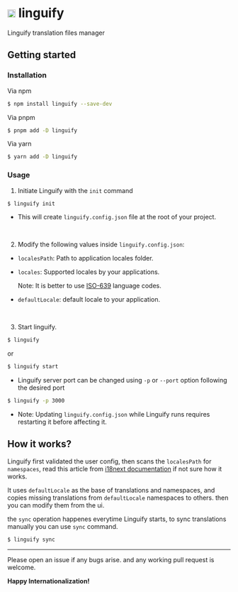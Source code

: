 # <img src="https://github.com/rawand-faraidun/linguify/blob/main/assets/linguify.svg?raw=true" alt="linguify" width="18px"/> linguify

Linguify translation files manager

## Getting started

### Installation

Via npm
```bash
$ npm install linguify --save-dev
```

Via pnpm
```bash
$ pnpm add -D linguify
```

Via yarn
```bash
$ yarn add -D linguify
```

### Usage

1. Initiate Linguify with the `init` command

```bash
$ linguify init
```

 * This will create `linguify.config.json` file at the root of your project.

<br />

2. Modify the following values inside `linguify.config.json`:
 
 * `localesPath`: Path to application locales folder.

 * `locales`: Supported locales by your applications.

    Note: It is better to use [ISO-639](https://www.iso.org/iso-639-language-codes.html) language codes.

 * `defaultLocale`: default locale to your application.

<br />

3. Start linguify.

```bash
$ linguify
```

or

```bash
$ linguify start
```

 * Linguify server port can be changed using `-p` or `--port` option following the desired port

```bash
$ linguify -p 3000
```

 * Note: Updating `linguify.config.json` while Linguify runs requires restarting it before affecting it.

## How it works?

Linguify first validated the user config, then scans the `localesPath` for `namespaces`, read this article from [i18next documentation](https://www.i18next.com/principles/namespaces) if not sure how it works.

It uses `defaultLocale` as the base of translations and namespaces, and copies missing translations from `defaultLocale` namespaces to others. then you can modify them from the ui.

the `sync` operation happenes everytime Linguify starts, to sync translations manually you can use `sync` command.

```bash
$ linguify sync
```

<hr />

Please open an issue if any bugs arise. and any working pull request is welcome.

**Happy Internationalization!**